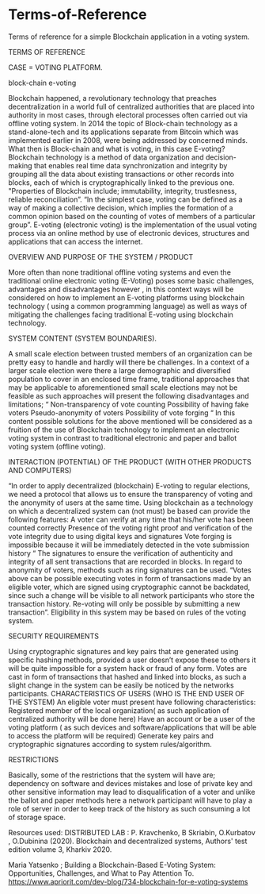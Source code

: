 # Terms-of-Reference
Terms of reference for a simple Blockchain application in a voting system.

TERMS OF REFERENCE

CASE = VOTING PLATFORM.

     
block-chain e-voting

  Blockchain happened, a revolutionary technology that preaches decentralization in a world full of centralized authorities that are placed into authority in most cases, through electoral processes often carried out via offline voting system.
 In 2014 the topic of Block-chain technology as a stand-alone-tech and its applications separate from Bitcoin which was implemented earlier in 2008, were being addressed by concerned minds. What then is Block-chain and what is voting, in this case E-voting?
Blockchain technology is a method of data organization and decision-making that enables real time data synchronization and integrity by grouping all the data about existing transactions or other records into blocks, each of which is cryptographically linked to the previous one. "Properties of Blockchain include; immutability, integrity, trustlesness, reliable reconciliation”.
“In the simplest case, voting can be defined as a way of making a collective decision, which implies the formation of a common opinion based on the counting of votes of members of a particular group”. E-voting (electronic voting) is the implementation of the usual voting process via an online method by use of electronic devices, structures and applications that can access the internet. 
                                         
OVERVIEW AND PURPOSE OF THE SYSTEM / PRODUCT

  More often than none traditional offline voting systems and even the traditional online electronic voting (E-Voting) poses some basic challenges, 
advantages and disadvantages however , in this context ways will be considered on how to implement an
 E-voting platforms using blockchain technology ( using a common programming language) as well as ways of mitigating the challenges facing traditional
 E-voting using blockchain technology.
                                           
SYSTEM CONTENT (SYSTEM BOUNDARIES).

 A small scale election between trusted members of an organization can be pretty easy to handle and hardly will there be challenges. In a context of a larger scale election were there a large demographic and diversified population to cover in an enclosed time frame, traditional approaches that may be applicable to aforementioned small scale elections may not be feasible as such approaches will present the following disadvantages and limitations;
“
Non-transparency of vote counting
Possibility of having fake voters 
Pseudo-anonymity of voters 
Possibility of vote forging                 “
In this content possible solutions for the above mentioned will be considered as a fruition of the use of Blockchain technology to implement an electronic voting system in contrast to traditional electronic and paper and ballot voting system (offline voting).
                    
  
INTERACTION (POTENTIAL) OF THE PRODUCT (WITH OTHER PRODUCTS AND COMPUTERS)

“In order to apply decentralized (blockchain) E-voting to regular elections, we need a protocol that allows us to ensure the transparency of voting and the anonymity of users at the same time. Using blockchain as a technology on which a decentralized system can (not must) be based can provide the following features:
A voter can verify at any time that his/her vote has been counted correctly
Presence of the voting right proof and verification of the vote integrity due to using digital keys and signatures
Vote forging is impossible because it will be immediately detected in the vote submission history
“
   The signatures to ensure the verification of authenticity and integrity of all sent transactions that are recorded in blocks. In regard to anonymity of voters, methods such as ring signatures can be used. “Votes above can be possible executing votes in form of transactions made by an eligible voter, which are signed using cryptographic cannot be backdated, since such a change will be visible to all network participants who store the transaction history. Re-voting will only be possible by submitting a new transaction”. Eligibility in this system may be based on rules of the voting system. 
  
 
SECURITY REQUIREMENTS


Using cryptographic signatures and key pairs that are generated using specific hashing methods, provided a user doesn’t expose these to others it will be quite impossible for a system hack or fraud of any form. Votes are cast in form of transactions that hashed and linked into blocks, as such a slight change in the system can be easily be noticed by the networks participants.
CHARACTERISTICS OF USERS (WHO IS THE END USER OF THE SYSTEM)
   An eligible voter must present have following characteristics:
Registered member of the local organization( as such application of centralized authority will be done here)
 Have an account or be a user of the voting platform ( as such devices and software/applications that will be able to access the platform will be required)
Generate key pairs and cryptographic signatures according to system rules/algorithm.
  
   RESTRICTIONS

 Basically, some of the restrictions that the system will have are; dependency on software and devices mistakes and lose of private key and other sensitive information may lead to disqualification of a voter and unlike the ballot and paper methods here a network participant will have to play a role of server in order to keep track of the history as such consuming a lot of storage space.

Resources used:
DISTRIBUTED LAB : P. Kravchenko, B Skriabin, O.Kurbatov , O.Dubinina (2020).
Blockchain and decentralized systems,
Authors' test edition
volume 3, Kharkiv 2020.

Maria Yatsenko ; Building a Blockchain-Based E-Voting System: Opportunities, Challenges, and What to Pay Attention To.  https://www.apriorit.com/dev-blog/734-blockchain-for-e-voting-systems
















